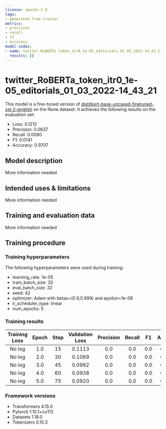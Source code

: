 ```yaml
---
license: apache-2.0
tags:
- generated_from_trainer
metrics:
- precision
- recall
- f1
- accuracy
model-index:
- name: twitter_RoBERTa_token_itr0_1e-05_editorials_01_03_2022-14_43_21
  results: []
---
```


<!-- This model card has been generated automatically according to the information the Trainer had access to. You
should probably proofread and complete it, then remove this comment. -->

# twitter_RoBERTa_token_itr0_1e-05_editorials_01_03_2022-14_43_21

This model is a fine-tuned version of [distilbert-base-uncased-finetuned-sst-2-english](https://huggingface.co/distilbert-base-uncased-finetuned-sst-2-english) on the None dataset.
It achieves the following results on the evaluation set:
- Loss: 0.1212
- Precision: 0.0637
- Recall: 0.0080
- F1: 0.0141
- Accuracy: 0.9707

## Model description

More information needed

## Intended uses & limitations

More information needed

## Training and evaluation data

More information needed

## Training procedure

### Training hyperparameters

The following hyperparameters were used during training:
- learning_rate: 1e-05
- train_batch_size: 32
- eval_batch_size: 32
- seed: 42
- optimizer: Adam with betas=(0.9,0.999) and epsilon=1e-08
- lr_scheduler_type: linear
- num_epochs: 5

### Training results

| Training Loss | Epoch | Step | Validation Loss | Precision | Recall | F1  | Accuracy |
|:-------------:|:-----:|:----:|:---------------:|:---------:|:------:|:---:|:--------:|
| No log        | 1.0   | 15   | 0.1113          | 0.0       | 0.0    | 0.0 | 0.9752   |
| No log        | 2.0   | 30   | 0.1069          | 0.0       | 0.0    | 0.0 | 0.9752   |
| No log        | 3.0   | 45   | 0.0992          | 0.0       | 0.0    | 0.0 | 0.9752   |
| No log        | 4.0   | 60   | 0.0938          | 0.0       | 0.0    | 0.0 | 0.9752   |
| No log        | 5.0   | 75   | 0.0920          | 0.0       | 0.0    | 0.0 | 0.9752   |


### Framework versions

- Transformers 4.15.0
- Pytorch 1.10.1+cu113
- Datasets 1.18.0
- Tokenizers 0.10.3

